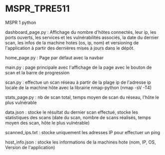 # MSPR_TPRE511
 MSPR 1 python

dashboard_page.py : Affichage du nombre d'hôtes connectés, leur ip, les ports ouverts, les services et les vulnérabilités associés, la date du dernier scan, les infos de la machine hotes (os, ip, nom) et versioning de l'application à partir des dernières mises à jours dans le dépôt.

home_page.py : Page par défaut avec la navbar

main.py : page principale avec l'affichage de la page avec le bouton de scan et la barre de progression

scan.py : effectue un scan réseau à partir de la plage ip de l'adresse ip locale de la machine hôte avec la librairie nmap-python (nmap -sV -T4)

stats_page.py : nb de scan total, temps moyen de scan du réseau, l'hôte le plus vulnérable

data.json : stocke le résultat du dernier scan effectué, stocke les statistiques des scans (date du scan, nombre de scans réalisés, temps moyen des scan, hôte le plus vulnérable)

scanned_ips.txt : stocke uniquement les adresses IP pour effectuer un ping

host_info.json : stocke les informations de la machines hote (nom, IP, OS, Version de l'application)